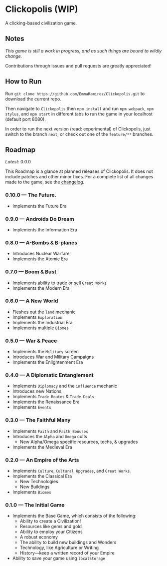 # Clickopolis (WIP)
A clicking-based civilization game.

## Notes
*This game is still a work in progress, and as such things are bound to wildly change.*

Contributions through issues and pull requests are greatly appreciated!

## How to Run
Run `git clone https://github.com/EmmaRamirez/Clickopolis.git` to download the current repo.

Then navigate to `Clickopolis` then `npm install` and run `npm webpack`, `npm stylus`, and `npm start` in different tabs to run the game in your localhost (default port 8080).

In order to run the next version (read: experimental) of Clickopolis, just switch to the branch `next`, or check out one of the `feature/**` branches.

## Roadmap
*Latest*: 0.0.0

This Roadmap is a glance at planned releases of Clickopolis. It does not include patches and other minor fixes. For a complete list of all changes made to the game, see the [changelog](https://github.com/EmmaRamirez/Clickopolis/blob/master/CHANGELOG.md).

### 0.10.0 &mdash; The Future.
- Implements the Future Era

### 0.9.0 &mdash; Androids Do Dream
- Implements the Information Era

### 0.8.0 &mdash; A-Bombs & B-planes
- Introduces Nuclear Warfare
- Implements the Atomic Era

### 0.7.0 &mdash; Boom & Bust
- Implements ability to trade or sell `Great Works`
- Implements the Modern Era

### 0.6.0 &mdash; A New World
- Fleshes out the `land` mechanic
- Implements `Exploration`
- Implements the Industrial Era
- Implements multiple `Biomes`

### 0.5.0 &mdash; War & Peace
- Implements the `Military` screen
- Introduces War and Military Campaigns
- Implements the Enlightenment Era

### 0.4.0 &mdash; A Diplomatic Entanglement
- Implements `Diplomacy` and the `influence` mechanic
- Introduces new Nations
- Implements `Trade Routes` & `Trade Deals`
- Implements the Renaissance Era
- Implements `Events`

### 0.3.0 &mdash; The Faithful Many
- Implements `Faith` and `Faith Bonuses`
- Introduces the `Alpha` and `Omega` cults
  - New Alpha/Omega specific resources, techs, & upgrades
- Implements the Medieval Era

### 0.2.0 &mdash; An Empire of the Arts
- Implements `Culture`, `Cultural Upgrades`, and `Great Works.`
- Implements the Classical Era
  - New Technologies
  - New Buildings
- Implements `Biomes`

### 0.1.0 &mdash; The Initial Game
- Implements the Base Game, which consists of the following:
  - Ability to create a Civilization!
  - Resources like gems and gold
  - Ability to employ your Citizens
  - A robust economy
  - The ability to build new buildings and Wonders
  - Technology, like Agriculture or Writing
  - History&mdash;keep a written record of your Empire
- Ability to save your game using `localStorage`

